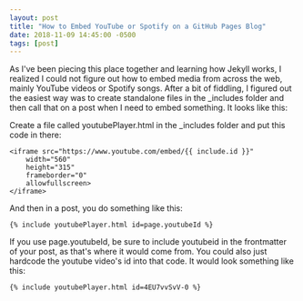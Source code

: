 ```yaml
---
layout: post
title: "How to Embed YouTube or Spotify on a GitHub Pages Blog"
date: 2018-11-09 14:45:00 -0500
tags: [post]
---
```


As I've been piecing this place together and learning how Jekyll works, I realized I could not figure out how to embed media from across the web, mainly YouTube videos or Spotify songs. After a bit of fiddling, I figured out the easiest way was to create standalone files in the _includes folder and then call that on a post when I need to embed something. It looks like this:

Create a file called youtubePlayer.html in the _includes folder and put this code in there:

    <iframe src="https://www.youtube.com/embed/{{ include.id }}" 
        width="560" 
        height="315"
        frameborder="0" 
        allowfullscreen>
    </iframe>

And then in a post, you do something like this:

    {% include youtubePlayer.html id=page.youtubeId %}

If you use page.youtubeId, be sure to include youtubeid in the frontmatter of your post, as that's where it would come from. You could also just hardcode the youtube video's id into that code. It would look something like this:

    {% include youtubePlayer.html id=4EU7vvSvV-0 %}

